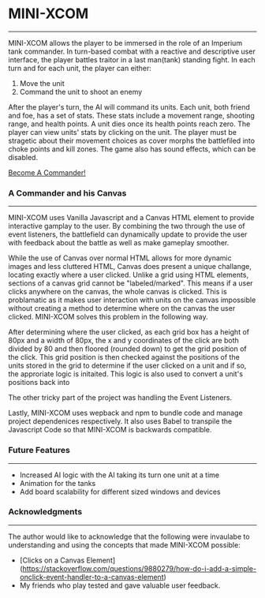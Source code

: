 # MINI-XCOM
------
MINI-XCOM allows the player to be immersed in the role of an Imperium tank commander. In turn-based combat with a reactive and descriptive user interface, 
the player battles traitor in a last man(tank) standing fight. In each turn and for each unit, the player can either:

  1) Move the unit 
  2) Command the unit to shoot an enemy

After the player's turn, the AI will command its units. Each unit, both friend and foe, has a set of stats. These stats include a movement range, shooting range, and health points. A unit dies once its health points reach zero. The player can view units' stats by clicking on the unit. The player must be stragetic about their movement choices as cover morphs the battlefiled into choke points and kill zones. The game also has sound effects, which can be disabled.

[Become A Commander!](https://codydegraffeniles.github.io/MINI-XCOM/)

### A Commander and his Canvas
-----
MINI-XCOM uses Vanilla Javascript and a Canvas HTML element to provide interactive gamplay to the user. By combining the two through the use of event listeners, the battlefield can dynamically update to provide the user with feedback about the battle as well as make gameplay smoother.

While the use of Canvas over normal HTML allows for more dynamic images and less cluttered HTML, Canvas does present a unique challange, locating exactly where a user clicked. Unlike a grid using HTML elements, sections of a canvas grid cannot be "labeled/marked". This means if a user clicks anywhere on the canvas, the whole canvas is clicked. This is problamatic as it makes user interaction with units on the canvas impossible without creating a method to determine where on the canvas the user clicked. MINI-XCOM solves this problem in the following way. 

After determining where the user clicked, as each grid box has a height of 80px and a width of 80px, the x and y coordinates of the click are both divided by 80 and then floored (rounded down) to get the grid position of the click. This grid position is then checked against the positions of the units stored in the grid to determine if the user clicked on a unit and if so, the approriate logic is initaited. This logic is also used to convert a unit's positions back into

The other tricky part of the project was handling the Event Listeners.

Lastly, MINI-XCOM uses wepback and npm to bundle code and manage project dependenices respectively. It also uses Babel to transpile the Javascript Code so that MINI-XCOM is backwards compatible.


### Future Features
------ 
* Increased AI logic with the AI taking its turn one unit at a time
* Animation for the tanks
* Add board scalability for different sized windows and devices


### Acknowledgments
----
The author would like to acknowledge that the following were invaulabe to understanding and using the concepts that made MINI-XCOM possible:

* [Clicks on a Canvas Element] (https://stackoverflow.com/questions/9880279/how-do-i-add-a-simple-onclick-event-handler-to-a-canvas-element)
* My friends who play tested and gave valuable user feedback.

